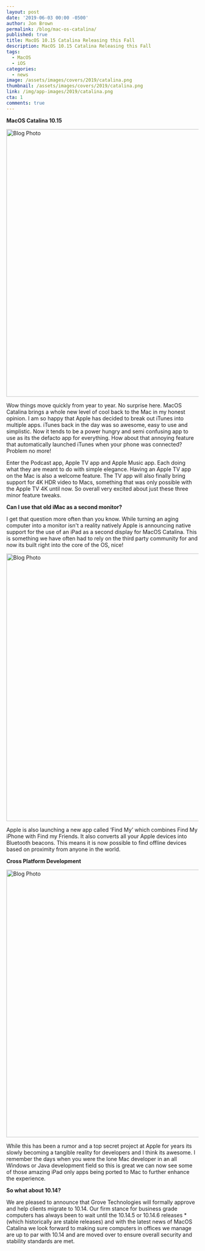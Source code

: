 ```yaml
---
layout: post
date: '2019-06-03 00:00 -0500'
author: Jon Brown
permalink: /blog/mac-os-catalina/
published: true
title: MacOS 10.15 Catalina Releasing this Fall
description: MacOS 10.15 Catalina Releasing this Fall
tags:
  - MacOS
  - iOS
categories:
  - news
image: /assets/images/covers/2019/catalina.png
thumbnail: /assets/images/covers/2019/catalina.png
link: /img/app-images/2019/catalina.png
cta: 1
comments: true
---
```

**MacOS Catalina 10.15**

<img alt="Blog Photo" src="{{ site.site_cdn }}/assets/images/blog/2019/catalina/31304-52344-Apple-previews-macOS-Catalina-Photos-screen-06032019-l.jpg" class="img-fluid rounded m-2" width="700" />

Wow things move quickly from year to year. No surprise here. MacOS Catalina brings a whole new level of cool back to the Mac in my honest opinion. I am so happy that Apple has decided to break out iTunes into multiple apps. iTunes back in the day was so awesome, easy to use and simplistic. Now it tends to be a power hungry and semi confusing app to use as its the defacto app for everything. How about that annoying feature that automatically launched iTunes when your phone was connected? Problem no more!

Enter the Podcast app, Apple TV app and Apple Music app. Each doing what they are meant to do with simple elegance. Having an Apple TV app on the Mac is also a welcome feature. The TV app will also finally bring support for 4K HDR video to Macs, something that was only possible with the Apple TV 4K until now. So overall very excited about just these three minor feature tweaks. 

**Can I use that old iMac as a second monitor?**

I get that question more often than you know. While turning an aging computer into a monitor isn't a reality natively Apple is announcing native support for the use of an iPad as a second display for MacOS Catalina. This is something we have often had to rely on the third party community for and now its built right into the core of the OS, nice!

<img alt="Blog Photo" src="{{ site.site_cdn }}/assets/images/blog/2019/catalina/31354-52332-iPad-as-Display-l.jpg" class="img-fluid rounded m-2" width="700" />

Apple is also launching a new app called ‘Find My’ which combines Find My iPhone with Find my Friends. It also converts all your Apple devices into Bluetooth beacons. This means it is now possible to find offline devices based on proximity from anyone in the world.

**Cross Platform Development**

<img alt="Blog Photo" src="{{ site.site_cdn }}/assets/images/blog/2019/catalina/Apple-WWDC-2019-796x419.jpg" class="img-fluid rounded m-2" width="700" />

While this has been a rumor and a top secret project at Apple for years its slowly becoming a tangible reality for developers and I think its awesome. I remember the days when you were the lone Mac developer in an all Windows or Java development field so this is great we can now see some of those amazing iPad only apps being ported to Mac to further enhance the experience. 


**So what about 10.14?**

We are pleased to announce that Grove Technologies will formally approve and help clients migrate to 10.14. Our firm stance for business grade computers has always been to wait until the 10.14.5 or 10.14.6 releases *(which historically are stable releases) and with the latest news of MacOS Catalina we look forward to making sure computers in offices we manage are up to par with 10.14 and are moved over to ensure overall security and stability standards are met. 